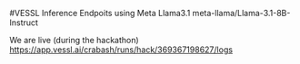 #VESSL Inference Endpoits using Meta Llama3.1 meta-llama/Llama-3.1-8B-Instruct

We are live (during the hackathon)
https://app.vessl.ai/crabash/runs/hack/369367198627/logs

